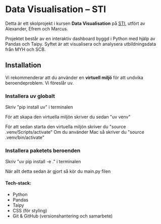 # Data Visualisation – STI

Detta är ett skolprojekt i kursen **Data Visualisation** på [STI](https://www.sti.se/), utfört av Alexander, Efrem och Marcus. 

Projektet består av en interaktiv dashboard byggd i Python med hjälp av Pandas och Taipy. Syftet är att visualisera och analysera utbildningsdata från MYH och SCB. 


## Installation

Vi rekommenderar att du använder en **virtuell miljö** för att undvika beroendeproblem. Vi föreslår uv.

### Installera uv globalt

Skriv "pip install uv" i terminalen

För att skapa den virtuella miljön skriver du sedan "uv venv"

För att sedan starta den virtuella miljön skriver du "source .venv/Scripts/activate"
Om du använder Mac så skriver du "source .venv/bin/activate"

### Installera paketets beroenden

Skriv "uv pip install -e ." i terminalen



När allt detta sedan är gjort så kör du main.py filen


#### Tech-stack:

- Python
- Pandas
- Taipy
- CSS (för styling)
- Git & GitHub (versionshantering och samarbete)
